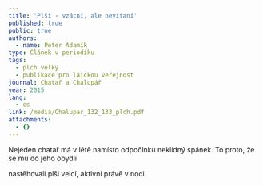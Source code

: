 ```yaml
---
title: 'Plši - vzácní, ale nevítaní'
published: true
public: true
authors:
  - name: Peter Adamík
type: Článek v periodiku
tags:
  - plch velký
  - publikace pro laickou veřejnost
journal: Chatař a Chalupář
year: 2015
lang:
  - cs
link: /media/Chalupar_132_133_plch.pdf
attachments:
  - {}
---
```

Nejeden chatař má v létě namísto odpočinku neklidný spánek. To proto, že se mu do jeho obydlí

nastěhovali plši velcí, aktivní právě v noci.

